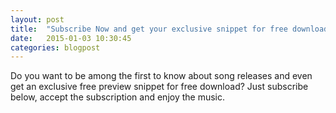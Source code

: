 ```yaml
---
layout: post
title:  "Subscribe Now and get your exclusive snippet for free download."
date:   2015-01-03 10:30:45
categories: blogpost
---
```


Do you want to be among the first to know about song releases and even get an exclusive free preview snippet for free download? Just subscribe below, accept the subscription and enjoy the music.